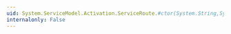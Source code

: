 ```yaml
---
uid: System.ServiceModel.Activation.ServiceRoute.#ctor(System.String,System.ServiceModel.Activation.ServiceHostFactoryBase,System.Type)
internalonly: False
---
```

